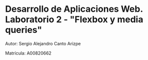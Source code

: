 <h1> Desarrollo de Aplicaciones Web. Laboratorio 2 - "Flexbox y media queries" </h1>

<p> Autor: Sergio Alejandro Canto Arizpe </p>

<p> Matrícula: A00820662 </p>